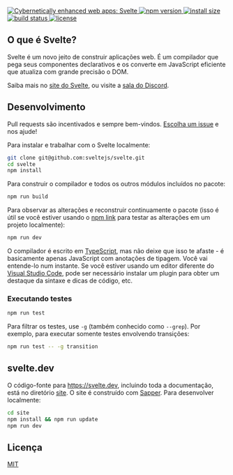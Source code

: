 <p>
  <a href="https://svelte.dev">
	<img alt="Cybernetically enhanced web apps: Svelte" src="https://svelte-assets.surge.sh/banner.png">
  </a>

  <a href="https://www.npmjs.com/package/svelte">
    <img src="https://img.shields.io/npm/v/svelte.svg" alt="npm version">
  </a>

  <a href="https://packagephobia.now.sh/result?p=svelte">
    <img src="https://packagephobia.now.sh/badge?p=svelte" alt="install size">
  </a>

  <a href="https://travis-ci.org/sveltejs/svelte">
    <img src="https://api.travis-ci.org/sveltejs/svelte.svg?branch=master"
         alt="build status">
  </a>

  <a href="https://github.com/sveltejs/svelte/blob/master/LICENSE">
    <img src="https://img.shields.io/npm/l/svelte.svg" alt="license">
  </a>
</p>

## O que é Svelte?

Svelte é um novo jeito de construir aplicações web. É um compilador que pega seus componentes declarativos e os converte em JavaScript eficiente que atualiza com grande precisão o DOM.

Saiba mais no [site do Svelte](https://svelte.dev), ou visite a [sala do Discord](https://svelte.dev/chat).

## Desenvolvimento

Pull requests são incentivados e sempre bem-vindos. [Escolha um issue](https://github.com/sveltejs/svelte/issues?q=is%3Aissue+is%3Aopen+sort%3Aupdated-desc) e nos ajude!

Para instalar e trabalhar com o Svelte localmente:

```bash
git clone git@github.com:sveltejs/svelte.git
cd svelte
npm install
```

Para construir o compilador e todos os outros módulos incluídos no pacote:

```bash
npm run build
```

Para observar as alterações e reconstruir continuamente o pacote (isso é útil se você estiver usando o [npm link](https://docs.npmjs.com/cli/link.html) para testar as alterações em um projeto localmente):

```bash
npm run dev
```

O compilador é escrito em [TypeScript](https://www.typescriptlang.org/), mas não deixe que isso te afaste - é basicamente apenas JavaScript com anotações de tipagem. Você vai entende-lo num instante. Se você estiver usando um editor diferente do [Visual Studio Code](https://code.visualstudio.com/), pode ser necessário instalar um plugin para obter um destaque da sintaxe e dicas de código, etc.

### Executando testes

```bash
npm run test
```

Para filtrar os testes, use `-g` (também conhecido como `--grep`). Por exemplo, para executar somente testes envolvendo transições:

```bash
npm run test -- -g transition
```

## svelte.dev

O código-fonte para https://svelte.dev, incluindo toda a documentação, está no diretório [site](site). O site é construído com [Sapper](https://sapper.svelte.dev). Para desenvolver localmente:

```bash
cd site
npm install && npm run update
npm run dev
```

## Licença

[MIT](LICENSE)
